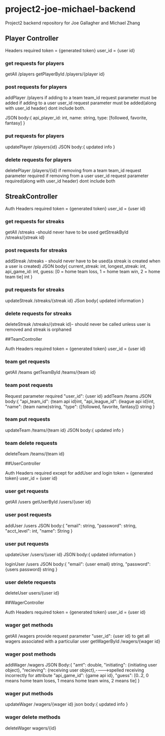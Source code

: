 # project2-joe-michael-backend
Project2 backend repository for Joe Gallagher and Michael Zhang

## Player Controller

Headers required
token = {generated token}
user_id = {user id}

### get requests for players
getAll /players
getPlayerById /players/{player id}
### post requests for players
addPlayer /players 
if adding to a team team_id request parameter must be added
if adding to a user user_id request parameter must be added(along with user_id header)
dont include both.

JSON body:{
api_player_id: int,
name: string,
type: [followed, favorite, fantasy]
}

### put requests for players
updatePlayer /players{id}
JSON body:{
   updated info
}
### delete requests for players
deletePlayer /players/{id}
if removing from a team team_id request parameter required
if removing from a user user_id request parameter required(along with user_id header)
dont include both

## StreakController

Auth Headers required
token = {generated token}
user_id = {user id}

### get requests for streaks
getAll /streaks  -should never have to be used
getStreakById /streaks/{streak id}
### post requests for streaks
addStreak /streaks - should never have to be used(a streak is created when a user is created)
JSON body{
  current_streak: int,
  longest_streak: int,
  api_game_id: int,
  guess: [0 = home team loss, 1 = home team win, 2 = home team tie] int
}
### put requests for streaks
updateStreak  /streaks/{streak id}
JSon body{
  updated information
}
### delete requests for streaks
deleteStreak /streaks/{streak id}- should never be called unless user is removed and streak is orphaned


##TeamController

Auth Headers required
token = {generated token}
user_id = {user id}

### team get requests
getAll  /teams
getTeamById  /teams/{team id}
### team post requests
Request parameter required   "user_id": {user id}
addTeam  /teams
JSON body:{
"api_team_id": {team api id}int,
"api_league_id": {league api id}int,
"name": {team name}string,
"type": {[followed, favorite, fantasy]} string
}
### team put requests
updateTeam  /teams/{team id}
JSON body:{
   updated info
}
### team delete requests
deleteTeam  /teams/{team id}

##UserController

Auth Headers required except for addUser and login
token = {generated token}
user_id = {user id}

### user get requests
getAll  /users
getUserById  /users/{user id}
### user post requests
addUser  /users
JSON body:{
   "email": string,
   "password": string,
   "acct_level": int,
   "name": String
}
### user put requests
updateUser  /users/{user id}
JSON body:{
   updated information
}

loginUser  /users
JSON body:{
   "email": {user email} string,
   "password": {users password} string
}

### user delete requests
deleteUser users/{user id} 

##WagerController

Auth Headers required
token = {generated token}
user_id = {user id}

### wager get methods
getAll  /wagers
provide request parameter "user_id": {user id} to get all wagers associated with a particuliar user
getWagerById /wagers/{wager id}
### wager post methods
addWager /wagers
JSON Body:{
   "amt": double,
   "initiating": {initiating user object},
   "recieving": {receiving user object},---->spelled receiving incorrectly for attribute
   "api_game_id": {game api id},
   "guess": [0..2, 0 means home team loses, 1 means home team wins, 2 means tie]
}
### wager put methods
updateWager  /wagers/{wager id}
json body:{
   updated info
}
### wager delete methods
deleteWager wagers/{id}

